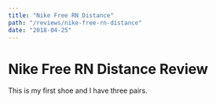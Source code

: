 ```yaml
---
title: "Nike Free RN Distance"
path: "/reviews/nike-free-rn-distance"
date: "2018-04-25"
---
```


# Nike Free RN Distance Review
This is my first shoe and I have three pairs.
